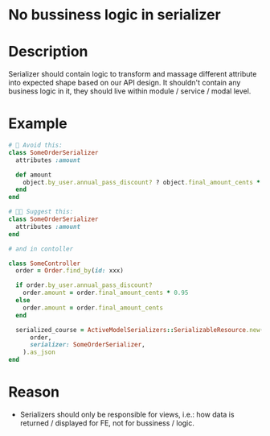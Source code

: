 # No bussiness logic in serializer
# Description
Serializer should contain logic to transform and massage different attribute into expected shape based on our API design.
It shouldn't contain any business logic in it, they should live within module / service / modal level.

# Example
```ruby
# 🤔 Avoid this: 
class SomeOrderSerializer
  attributes :amount

  def amount
    object.by_user.annual_pass_discount? ? object.final_amount_cents * 0.95 : object.final_amount_cents
  end
end

# 👍🏻 Suggest this:
class SomeOrderSerializer
  attributes :amount
end

# and in contoller

class SomeController
  order = Order.find_by(id: xxx)

  if order.by_user.annual_pass_discount?
    order.amount = order.final_amount_cents * 0.95
  else
    order.amount = order.final_amount_cents
  end

  serialized_course = ActiveModelSerializers::SerializableResource.new(
      order,
      serializer: SomeOrderSerializer,
    ).as_json
end

```

# Reason
- Serializers should only be responsible for views, i.e.: how data is returned / displayed for FE, not for bussiness / logic.
